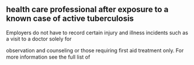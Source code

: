 ## health care professional after exposure to a known case of active tuberculosis

Employers do not have to record certain injury and illness incidents such as a visit to a doctor solely for

observation and counseling or those requiring ﬁrst aid treatment only. For more information see the full list of